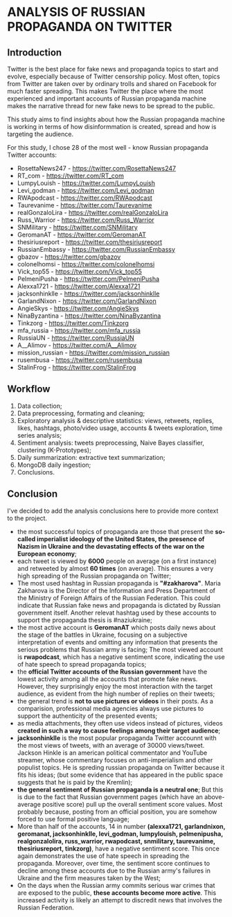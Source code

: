 # ANALYSIS OF RUSSIAN PROPAGANDA ON TWITTER

## Introduction

Twitter is the best place for fake news and propaganda topics to start and evolve, especially because of Twitter censorship policy. Most often, 
topics from Twitter are taken over by ordinary trolls and shared on Facebook for much faster spreading. This makes Twitter the place where the 
most experienced and important accounts of Russian propaganda machine makes the narrative thread for new fake news to be spread to the public.

This study aims to find insights about how the Russian propaganda machine is working in terms of how disinformmation is created, spread and how 
is targeting the audience.

For this study, I chose 28 of the most well - know Russian propaganda Twitter accounts:

* RosettaNews247 - https://twitter.com/RosettaNews247
* RT_com - https://twitter.com/RT_com
* LumpyLouish - https://twitter.com/LumpyLouish
* Levi_godman - https://twitter.com/Levi_godman
* RWApodcast - https://twitter.com/RWApodcast
* Taurevanime - https://twitter.com/Taurevanime
* realGonzaloLira - https://twitter.com/realGonzaloLira
* Russ_Warrior - https://twitter.com/Russ_Warrior
* SNMilitary - https://twitter.com/SNMilitary
* GeromanAT - https://twitter.com/GeromanAT
* thesiriusreport - https://twitter.com/thesiriusreport
* RussianEmbassy - https://twitter.com/RussianEmbassy
* gbazov - https://twitter.com/gbazov
* colonelhomsi - https://twitter.com/colonelhomsi
* Vick_top55 - https://twitter.com/Vick_top55
* PelmeniPusha - https://twitter.com/PelmeniPusha
* Alexxa1721 - https://twitter.com/Alexxa1721
* jacksonhinklle - https://twitter.com/jacksonhinklle
* GarlandNixon - https://twitter.com/GarlandNixon
* AngieSkys - https://twitter.com/AngieSkys
* NinaByzantina - https://twitter.com/NinaByzantina
* Tinkzorg - https://twitter.com/Tinkzorg
* mfa_russia - https://twitter.com/mfa_russia
* RussiaUN - https://twitter.com/RussiaUN
* A__Alimov - https://twitter.com/A__Alimov
* mission_russian - https://twitter.com/mission_russian
* rusembusa - https://twitter.com/rusembusa
* StalinFrog - https://twitter.com/StalinFrog

## Workflow

1. Data collection;
2. Data preprocessing, formating and cleaning;
3. Exploratory analysis & descriptive statistics: views, retweets, replies, likes, hashtags, photo/video usage, accounts & tweets exploration, time series analysis;
4. Sentiment analysis: tweets preprocessing, Naive Bayes classifier, clustering (K-Prototypes);
5. Daily summarization: extractive text summarization;
6. MongoDB daily ingestion;
7. Conclusions.

## Conclusion

I've decided to add the analysis conclusions here to provide more context to the project.

* the most successful topics of propaganda are those that present the **so-called imperialist ideology of the United States, the presence of Nazism in Ukraine and the devastating effects of the war on the European economy**;
* each tweet is viewed by **6000** people on average (on a first instance) and retweeted by almost **60 times** (on average). This ensures a very high spreading of the Russian propaganda on Twitter;
* The most used hashtag in Russian propaganda is **"#zakharova"**. Maria Zakharova is the Director of the Information and Press Department of the Ministry of Foreign Affairs of the Russian Federation. This could indicate that Russian fake news and propaganda is dictated by Russian government itself. Another relevat hashtag used by these accounts to support the propaganda thesis is #naziukraine;
* the most active account is **GeromanAT** which posts daily news about the stage of the battles in Ukraine, focusing on a subjective interpretation of events and omitting any information that presents the serious problems that Russian army is facing; The most viewed account is **rwapodcast**, which has a negative sentiment score, indicating the use of hate speech to spread propaganda topics;
* the **official Twitter accounts of the Russian government** have the lowest activity among all the accounts that promote fake news. However, they surprisingly enjoy the most interaction with the target audience, as evident from the high number of replies on their tweets;
* the general trend is **not to use pictures or videos** in their posts. As a comparision, professional media agencies always use pictures to support the authenticity of the presented events;
* as media attachments, they often use videos instead of pictures, videos **created in such a way to cause feelings among their target audience**;
* **jacksonhinklle** is the most popular propaganda Twitter accounnt with the most views of tweets, with an average of 30000 views/tweet. Jackson Hinkle is an american political commentator and YouTube streamer, whose commentary focuses on anti-imperialism and other populist topics. He is spreding russian propaganda on Twitter because it fits his ideas; (but some evidence that has appeared in the public space suggests that he is paid by the Kremlin);
* **the general sentiment of Russian propaganda is a neutral one**; But this is due to the fact that Russian government pages (which have an above-average positive score) pull up the overall sentiment score values. Most probably because, posting from an official position, you are somehow forced to use formal positive language;
* More than half of the accounts, 14 in number **(alexxa1721, garlandnixon, geromanat, jacksonhinklle, levi_godman, lumpylouish, pelmenipusha, realgonzalolira, russ_warrior, rwapodcast, snmilitary, taurevanime, thesiriusreport, tinkzorg)**, have a negative sentiment score. This once again demonstrates the use of hate speech in spreading the propaganda. Moreover, over time, the sentiment score continues to decline among these accounts due to the Russian army's failures in Ukraine and the firm measures taken by the West;
* On the days when the Russian army commits serious war crimes that are exposed to the public, **these accounts become more active**. This increased activity is likely an attempt to discredit news that involves the Russian Federation.
